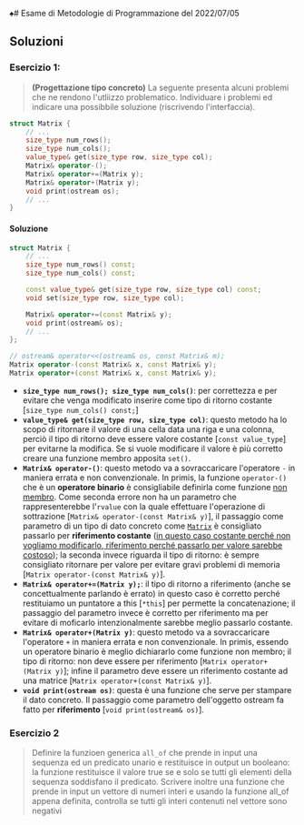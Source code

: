 ♠# Esame di Metodologie di Programmazione del 2022/07/05
## Soluzioni

### Esercizio 1:
> **(Progettazione tipo concreto)** La seguente presenta alcuni problemi che ne rendono l'utliizzo problematico. Individuare i problemi ed indicare una possibbile soluzione (riscrivendo l'interfaccia).

```c++
struct Matrix {
    // ...
    size_type num_rows();
    size_type num_cols();
    value_type& get(size_type row, size_type col);
    Matrix& operator-();
    Matrix& operator+=(Matrix y);
    Matrix& operator+(Matrix y);
    void print(ostream os);
    // ...
}
```

#### Soluzione

```c++
struct Matrix {
    // ...
    size_type num_rows() const;
    size_type num_cols() const;

    const value_type& get(size_type row, size_type col) const;
    void set(size_type row, size_type col);

    Matrix& operator+=(const Matrix& y);
    void print(ostream& os);
    // ...
};

// ostream& operator<<(ostream& os, const Matrix& m);
Matrix operator-(const Matrix& x, const Matrix& y);
Matrix operator+(const Matrix& x, const Matrix& y);
```

- **`size_type num_rows(); size_type num_cols()`**: per correttezza e per evitare che venga modificato inserire come tipo di ritorno costante [`size_type num_cols() const;`]
- **`value_type& get(size_type row, size_type col)`**: questo metodo ha lo scopo di ritornare il valore di una cella data una riga e una colonna, perciò il tipo di ritorno deve essere valore costante [`const value_type`] per evitarne la modifica. Se si vuole modificare il valore è più corretto creare una funzione membro apposita `set()`.
- **`Matrix& operator-()`**: questo metodo va a sovraccaricare l'operatore `-` in maniera errata e non convenzionale. In primis, la funzione `operator-()` che è un **operatore binario** è consigliabile definirla come funzione <u>non membro</u>. Come seconda errore non ha un parametro che rappresenterebbe l'`rvalue` con la quale effettuare l'operazione di sottrazione [`Matrix& operator-(const Matrix& y)`], il passaggio come parametro di un tipo di dato concreto come <u>`Matrix`</u> è consigliato passarlo per **riferimento costante** (<u>in questo caso costante perché non vogliamo modificarlo, riferimento perché passarlo per valore sarebbe costoso</u>); la seconda invece riguarda il tipo di ritorno: è sempre consigliato ritornare per valore per evitare gravi problemi di memoria [`Matrix operator-(const Matrix& y)`].
- **`Matrix& operator+=(Matrix y);`**: il tipo di ritorno a riferimento (anche se concettualmente parlando è errato) in questo caso è corretto perché restituiamo un puntatore a this [`*this`] per permette la concatenazione; il passaggio del parametro invece è corretto per riferimento ma per evitare di moficarlo intenzionalmente sarebbe meglio passarlo costante.
- **`Matrix& operator+(Matrix y)`**: questo metodo va a sovraccaricare l'operatore `+` in maniera errata e non convenzionale. In primis, essendo un operatore binario è meglio dichiararlo come funzione non membro; il tipo di ritorno: non deve essere per riferimento [`Matrix operator+(Matrix y)`]; infine il parametro deve essere un riferimento costante ad una matrice [`Matrix operator+(const Matrix& y)`].
- **`void print(ostream os)`**: questa è una funzione che serve per stampare il dato concreto. Il passaggio come parametro dell'oggetto ostream fa fatto per **riferimento** [`void print(ostream& os)`].

### Esercizio 2

> Definire la funzioen generica `all_of` che prende in input una sequenza ed un predicato unario e restituisce in output un booleano: la funzione restituisce il valore true se e solo se tutti gli elementi della sequenza soddisfano il predicato. Scrivere inoltre una funzione che prende in input un vettore di numeri interi e usando la funzione all_of appena definita, controlla se tutti gli interi contenuti nel vettore sono negativi

